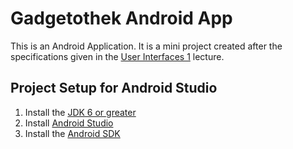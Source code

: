 # Gadgetothek Android App
This is an Android Application.
It is a mini project created after the specifications given
in the [User Interfaces 1](http://studien.hsr.ch/allModules/23868_M_UIn1.html) lecture.

## Project Setup for Android Studio 

1. Install the [JDK 6 or greater](http://www.oracle.com/technetwork/java/javase/downloads/index.html)
2. Install [Android Studio](https://developer.android.com/sdk/installing/studio.html)
3. Install the [Android SDK](https://developer.android.com/sdk/installing/index.html)
